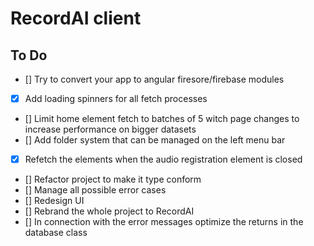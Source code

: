 # RecordAI client

## To Do
- [] Try to convert your app to angular firesore/firebase modules
- [X] Add loading spinners for all fetch processes
- [] Limit home element fetch to batches of 5 witch page changes to increase performance on bigger datasets
- [] Add folder system that can be managed on the left menu bar
- [X] Refetch the elements when the audio registration element is closed
- [] Refactor project to make it type conform
- [] Manage all possible error cases
- [] Redesign UI
- [] Rebrand the whole project to RecordAI
- [] In connection with the error messages optimize the returns in the database class
